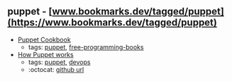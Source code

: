 puppet - [www.bookmarks.dev/tagged/puppet](https://www.bookmarks.dev/tagged/puppet) 
---
* [Puppet Cookbook](https://www.puppetcookbook.com/)
    * tags: [puppet](../tags/puppet.md), [free-programming-books](../tags/free-programming-books.md)
* [How Puppet works ](https://puppet.com/products/how-puppet-works)
    * tags: [puppet](../tags/puppet.md), [devops](../tags/devops.md)
    * :octocat: [github url](https://github.com/puppetlabs/puppet)
